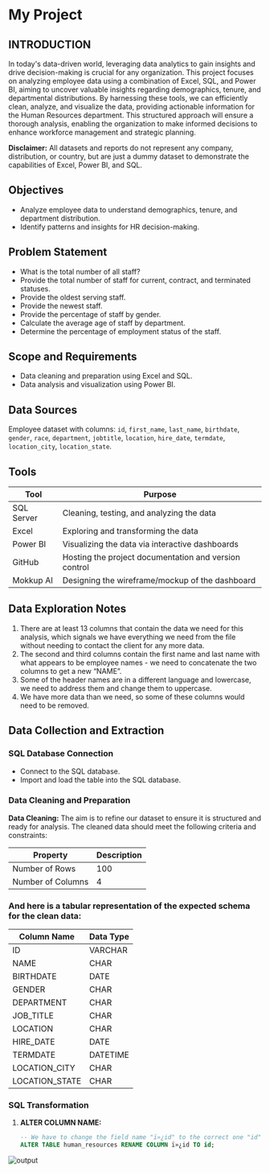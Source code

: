 # My Project

## INTRODUCTION

In today's data-driven world, leveraging data analytics to gain insights and drive decision-making is crucial for any organization. This project focuses on analyzing employee data using a combination of Excel, SQL, and Power BI, aiming to uncover valuable insights regarding demographics, tenure, and departmental distributions. By harnessing these tools, we can efficiently clean, analyze, and visualize the data, providing actionable information for the Human Resources department. This structured approach will ensure a thorough analysis, enabling the organization to make informed decisions to enhance workforce management and strategic planning.

**Disclaimer:** All datasets and reports do not represent any company, distribution, or country, but are just a dummy dataset to demonstrate the capabilities of Excel, Power BI, and SQL.

## Objectives

- Analyze employee data to understand demographics, tenure, and department distribution.
- Identify patterns and insights for HR decision-making.

## Problem Statement

- What is the total number of all staff?
- Provide the total number of staff for current, contract, and terminated statuses.
- Provide the oldest serving staff.
- Provide the newest staff.
- Provide the percentage of staff by gender.
- Calculate the average age of staff by department.
- Determine the percentage of employment status of the staff.

## Scope and Requirements

- Data cleaning and preparation using Excel and SQL.
- Data analysis and visualization using Power BI.

## Data Sources

Employee dataset with columns: `id`, `first_name`, `last_name`, `birthdate`, `gender`, `race`, `department`, `jobtitle`, `location`, `hire_date`, `termdate`, `location_city`, `location_state`.

## Tools

| Tool       | Purpose                                        |
|------------|------------------------------------------------|
| SQL Server | Cleaning, testing, and analyzing the data     |
| Excel      | Exploring and transforming the data           |
| Power BI   | Visualizing the data via interactive dashboards|
| GitHub     | Hosting the project documentation and version control |
| Mokkup AI  | Designing the wireframe/mockup of the dashboard |

## Data Exploration Notes

1. There are at least 13 columns that contain the data we need for this analysis, which signals we have everything we need from the file without needing to contact the client for any more data.
2. The second and third columns contain the first name and last name with what appears to be employee names - we need to concatenate the two columns to get a new “NAME”.
3. Some of the header names are in a different language and lowercase, we need to address them and change them to uppercase.
4. We have more data than we need, so some of these columns would need to be removed.
## Data Collection and Extraction

### SQL Database Connection

- Connect to the SQL database.
- Import and load the table into the SQL database.

### Data Cleaning and Preparation

**Data Cleaning:** The aim is to refine our dataset to ensure it is structured and ready for analysis. The cleaned data should meet the following criteria and constraints:

| Property          | Description  |
|-------------------|--------------|
| Number of Rows    | 100          |
| Number of Columns | 4            |

### And here is a tabular representation of the expected schema for the clean data:
| Column Name | Data Type |
| --- | --- |
| ID | VARCHAR | 
| NAME| CHAR | 
| BIRTHDATE| DATE | 
| GENDER| CHAR | 
| DEPARTMENT| CHAR |
| JOB_TITLE| CHAR |
| LOCATION| CHAR |
| HIRE_DATE| DATE |
| TERMDATE| DATETIME |
| LOCATION_CITY| CHAR |
| LOCATION_STATE| CHAR |
### SQL Transformation

1. **ALTER COLUMN NAME:**
   ```sql
   -- We have to change the field name "ï»¿id" to the correct one "id"
   ALTER TABLE human_resources RENAME COLUMN ï»¿id TO id;


![output](Screenshot%202024-07-21%20142117.png)


